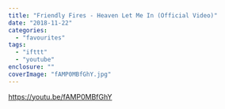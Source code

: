 ```yaml
---
title: "Friendly Fires - Heaven Let Me In (Official Video)"
date: "2018-11-22"
categories: 
  - "favourites"
tags: 
  - "ifttt"
  - "youtube"
enclosure: ""
coverImage: "fAMP0MBfGhY.jpg"
---
```


https://youtu.be/fAMP0MBfGhY
